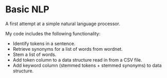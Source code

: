 # Basic NLP

A first attempt at a simple natural language processor.

My code includes the following functionality:
* Identify tokens in a sentence.
* Retrieve synonyms for a list of words from wordnet.
* Stem a list of words.
* Add token column to a data structure read in from a CSV file.
* Add keyword column (stemmed tokens + stemmed synonyms) to data structure.